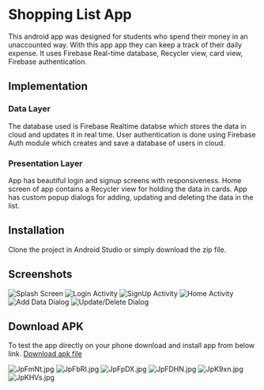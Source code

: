 # Shopping List App
This android app was designed for students who spend their money in an unaccounted way. 
With this app app they can keep a track of their daily expense. 
It uses Firebase Real-time database, Recycler view, card view, Firebase authentication.

## Implementation
### Data Layer
The database used is Firebase Realtime databse which stores the data in cloud and updates it in real time.
User authentication is done using Firebase Auth module which creates and save a database of users in cloud. 

### Presentation Layer
App has beautiful login and signup screens with responsiveness. Home screen of app contains a Recycler view for holding the data in cards.
App has custom popup dialogs for adding, updating and deleting the data in the list.

## Installation
Clone the project in Android Studio or simply download the zip file.

## Screenshots
![Splash Screen](https://ibb.co/Ny0DH8n)          ![Login Activity](https://ibb.co/D49N3Jt)
![SignUp Activity](https://ibb.co/X24SNfn)        ![Home Activity](https://ibb.co/G3yFDXK)
![Add Data Dialog](https://ibb.co/BZFg0L5)        ![Update/Delete Dialog](https://ibb.co/FYRrp39)

## Download APK
To test the app directly on your phone download and install app from below link.
[Download apk file](https://drive.google.com/file/d/1shK3Rurs_mOEr2VRPflVreyYtVuvn0CW/view?usp=sharing)


![JpFmNt.jpg](https://iili.io/JpFmNt.jpg)
![JpFbRI.jpg](https://iili.io/JpFbRI.jpg)
![JpFpDX.jpg](https://iili.io/JpFpDX.jpg)
![JpFDHN.jpg](https://iili.io/JpFDHN.jpg)
![JpK9xn.jpg](https://iili.io/JpK9xn.jpg)
![JpKHVs.jpg](https://iili.io/JpKHVs.jpg)

